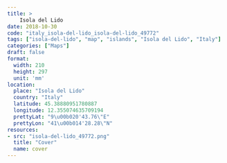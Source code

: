 ```yaml
---
title: > 
    Isola del Lido
date: 2018-10-30
code: "italy_isola-del-lido_isola-del-lido_49772"
tags: ["isola-del-lido", "map", "islands", "Isola del Lido", "Italy"]
categories: ["Maps"]
draft: false
format:
  width: 210
  height: 297
  unit: 'mm'
location:
  place: "Isola del Lido"
  country: "Italy"
  latitude: 45.38880951780887
  longitude: 12.355074635709194
  prettyLat: "9\u00b020'43.76\"E"
  prettyLon: "41\u00b014'28.28\"N"
resources:
- src: "isola-del-lido_49772.png"
  title: "Cover"
  name: cover
---
```

